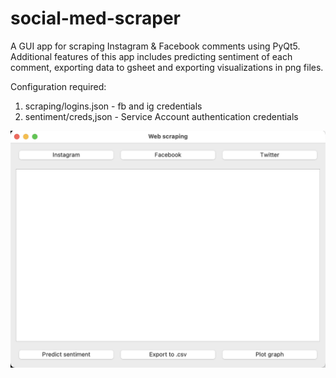 # social-med-scraper

A GUI app for scraping Instagram & Facebook comments using PyQt5. Additional features of this app includes predicting sentiment of each comment, exporting data to gsheet and exporting visualizations in png files.



Configuration required:
1. scraping/logins.json - fb and ig credentials
2. sentiment/creds,json - Service Account authentication credentials


![alt text](https://github.com/Vanessawhj/social-med-scraper/blob/main/gui_image.png)
